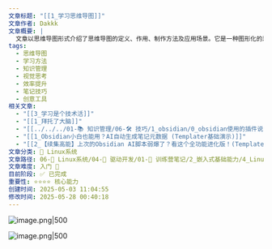 ```yaml
---
文章标题: "[[1_学习思维导图]]"
文章作者: Dakkk
文章概要: |
  文章以思维导图形式介绍了思维导图的定义、作用、制作方法及应用场景。它是一种图形化的思维工具，能有效提升学习效率、记忆力，促进思考与创意，适用于学习笔记、项目管理等多种场景。
tags:
  - 思维导图
  - 学习方法
  - 知识管理
  - 视觉思考
  - 效率提升
  - 笔记技巧
  - 创意工具
相关文章:
  - "[[3_学习是个技术活]]"
  - "[[1_拜托了大脑]]"
  - "[[../../../01-📚 知识管理/06-🛠️ 技巧/1_obsidian/0_obsidian使用的插件说明]]"
  - "[[1_Obsidian小白也能用？AI自动生成笔记元数据 (Templater基础演示)]]"
  - "[[2_【续集高能】上次的Obsidian AI脚本弱爆了？看这个全功能进化版！(Templater)]]"
文章分类: 🐧 Linux系统
文章路径: 06-🐧 Linux系统/04-🔌 驱动开发/01-📝 训练营笔记/2_嵌入式基础能力/4_Linux应用开发/1_学习思维导图.md
文章难度: 入门 🌱
目前阶段: ✅ 已完成
重要性: ⭐⭐⭐⭐ 核心能力
创建时间: 2025-05-03 11:04:55
修改时间: 2025-05-28 00:40:18
---
```


![image.png|500](https://my-obsidian-image.oss-cn-guangzhou.aliyuncs.com/2025/05/b7c35ec0e44d5bd0911067fc6d3e4cbd.png)

![image.png|500](https://my-obsidian-image.oss-cn-guangzhou.aliyuncs.com/2025/05/b7c35ec0e44d5bd0911067fc6d3e4cbd.png)
